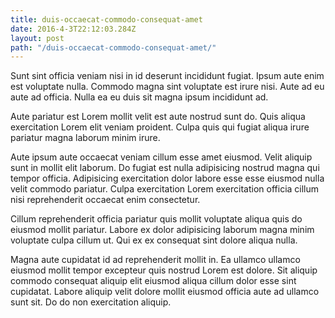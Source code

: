 ```yaml
---
title: duis-occaecat-commodo-consequat-amet
date: 2016-4-3T22:12:03.284Z
layout: post
path: "/duis-occaecat-commodo-consequat-amet/"
---
```


Sunt sint officia veniam nisi in id deserunt incididunt fugiat. Ipsum aute enim est voluptate nulla. Commodo magna sint voluptate est irure nisi. Aute ad eu aute ad officia. Nulla ea eu duis sit magna ipsum incididunt ad.

Aute pariatur est Lorem mollit velit est aute nostrud sunt do. Quis aliqua exercitation Lorem elit veniam proident. Culpa quis qui fugiat aliqua irure pariatur magna laborum minim irure.

Aute ipsum aute occaecat veniam cillum esse amet eiusmod. Velit aliquip sunt in mollit elit laborum. Do fugiat est nulla adipisicing nostrud magna qui tempor officia. Adipisicing exercitation dolor labore esse esse eiusmod nulla velit commodo pariatur. Culpa exercitation Lorem exercitation officia cillum nisi reprehenderit occaecat enim consectetur.

Cillum reprehenderit officia pariatur quis mollit voluptate aliqua quis do eiusmod mollit pariatur. Labore ex dolor adipisicing laborum magna minim voluptate culpa cillum ut. Qui ex ex consequat sint dolore aliqua nulla.

Magna aute cupidatat id ad reprehenderit mollit in. Ea ullamco ullamco eiusmod mollit tempor excepteur quis nostrud Lorem est dolore. Sit aliquip commodo consequat aliquip elit eiusmod aliqua cillum dolor esse sint cupidatat. Labore aliquip velit dolore mollit eiusmod officia aute ad ullamco sunt sit. Do do non exercitation aliquip.